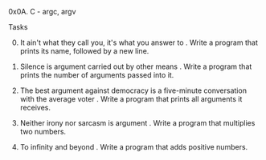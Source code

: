 0x0A. C - argc, argv

Tasks

0. It ain't what they call you, it's what you answer to
   . Write a program that prints its name, followed by a new line.

1. Silence is argument carried out by other means
   . Write a program that prints the number of arguments passed into it.

2. The best argument against democracy is a five-minute conversation with the average voter
    . Write a program that prints all arguments it receives.

3. Neither irony nor sarcasm is argument
   . Write a program that multiplies two numbers.

4. To infinity and beyond
   . Write a program that adds positive numbers.


